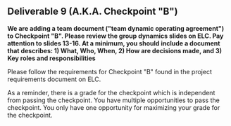 ## Deliverable 9 (A.K.A. Checkpoint "B")
**We are adding a team document ("team dynamic operating agreement") to Checkpoint "B".  Please review the group dynamics slides on ELC. Pay attention to slides 13-16.  At a minimum, you should include a document that describes: 1) What, Who, When, 2) How are decisions made, and 3) Key roles and responsibilities**

Please follow the requirements for Checkpoint "B" found in the project requirements document on ELC.

As a reminder, there is a grade for the checkpoint which is independent from passing the checkpoint.  You have multiple opportunities to pass the checkpoint.  You only have one opportunity for maximizing your grade for the checkpoint.
